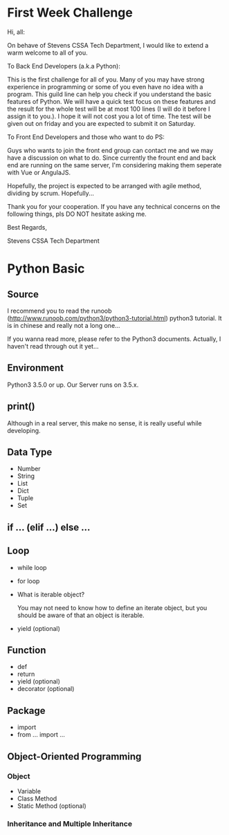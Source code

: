 # First Week Challenge
Hi, all:

On behave of Stevens CSSA Tech Department, I would like to extend a warm welcome to all of you.

To Back End Developers (a.k.a Python):

This is the first challenge for all of you. 
Many of you may have strong experience in programming or some of you even have no idea with a program.
This guild line can help you check if you understand the basic features of Python.
We will have a quick test focus on these features and the result for the whole test will be at most 100 lines
(I will do it before I assign it to you.). I hope it will not cost you a lot of time. 
The test will be given out on friday and you are expected to submit it on Saturday.

To Front End Developers and those who want to do PS:

Guys who wants to join the front end group can contact me and we may have a discussion on what to do. 
Since currently the frount end and back end are running on the same server, 
I'm considering making them seperate with Vue or AngulaJS.

Hopefully, the project is expected to be arranged with agile method, dividing by scrum. Hopefully...

Thank you for your cooperation. If you have any technical concerns on the following things, pls DO NOT hesitate asking me.


Best Regards,

Stevens CSSA Tech Department

# Python Basic

## Source
I recommend you to read the runoob (http://www.runoob.com/python3/python3-tutorial.html) python3 tutorial. It is in chinese and really not a long one...

If you wanna read more, please refer to the Python3 documents. Actually, I haven't read through out it yet...
## Environment

Python3 3.5.0 or up. Our Server runs on 3.5.x.

## print()

Although in a real server, this make no sense, it is really useful while developing.

## Data Type
* Number
* String
* List
* Dict
* Tuple
* Set

## if ... (elif ...) else ...

## Loop
* while loop
* for loop
* What is iterable object?

    You may not need to know how to define an iterate object, but you should be aware of that an object is iterable.

* yield (optional)

## Function
* def
* return
* yield (optional)
* decorator (optional)

## Package
* import
* from ... import ...

## Object-Oriented Programming
### Object
* Variable
* Class Method
* Static Method (optional)
### Inheritance and Multiple Inheritance
